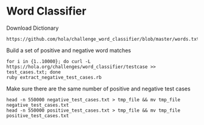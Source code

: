 # Word Classifier

Download Dictionary

    https://github.com/hola/challenge_word_classifier/blob/master/words.txt

Build a set of positive and negative word matches

    for i in {1..10000}; do curl -L https://hola.org/challenges/word_classifier/testcase >> test_cases.txt; done
    ruby extract_negative_test_cases.rb

Make sure there are the same number of positive and negative test cases

    head -n 550000 negative_test_cases.txt > tmp_file && mv tmp_file negative_test_cases.txt
    head -n 550000 positive_test_cases.txt > tmp_file && mv tmp_file positive_test_cases.txt
